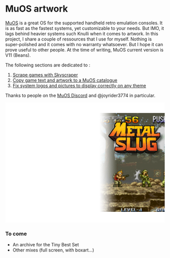 # MuOS artwork

[MuOS](https://muos.dev) is a great OS for the supported handheld retro emulation consoles. It is as fast as the fastest systems, yet customizable to your needs. But IMO, it lags behind heavier systems such Knulli when it comes to artwork. In this project, I share a couple of ressources that I use for myself. Nothing is super-polished and it comes with no warranty whatsoever. But I hope it can prove useful to other people. At the time of writing, MuOS current version is V11 (Beans).

The following sections are dedicated to :

1. [Scrape games with Skyscraper](https://github.com/gerpy/muos-artwork/tree/master/games-scraping)
2. [Copy game text and artwork to a MuOS catalogue](https://github.com/gerpy/muos-artwork/tree/master/build-catalogue)
3. [Fix system logos and pictures to display correctly on any theme](https://github.com/gerpy/muos-artwork/tree/master/system-outline)

Thanks to people on the [MuOS Discord](https://discord.gg/USS5ybVtDz) and @joyrider3774 in particular.

<kbd>
  <img src="https://github.com/gerpy/muos-artwork/blob/master/games-scraping/samples/mslug.png">
</kbd>

### To come

- An archive for the Tiny Best Set
- Other mixes (full screen, with boxart...)


